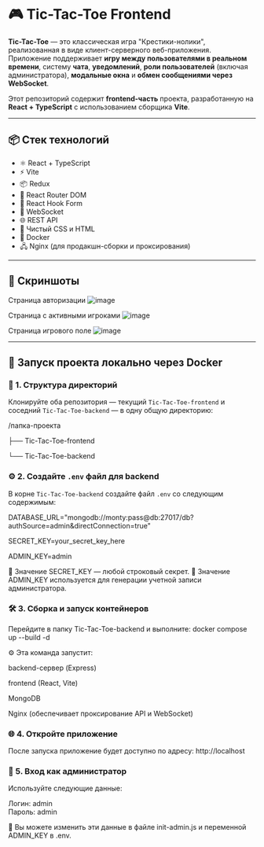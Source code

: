 # 🎮 Tic-Tac-Toe Frontend

**Tic-Tac-Toe** — это классическая игра "Крестики-нолики", реализованная в виде клиент-серверного веб-приложения.  
Приложение поддерживает **игру между пользователями в реальном времени**, систему **чата**, **уведомлений**, **роли пользователей** (включая администратора), **модальные окна** и **обмен сообщениями через WebSocket**.

Этот репозиторий содержит **frontend-часть** проекта, разработанную на **React + TypeScript** с использованием сборщика **Vite**.

---

## 📦 Стек технологий

- ⚛️ React + TypeScript
- ⚡ Vite
- 📦 Redux
- 🧭 React Router DOM
- 🧼 React Hook Form
- 🔌 WebSocket
- 🌐 REST API
- 🎨 Чистый CSS и HTML
- 🐳 Docker
- 🖧 Nginx (для продакшн-сборки и проксирования)

---
## 📸 Скриншоты
Страница авторизации
![image](https://github.com/user-attachments/assets/976537c5-f89f-44b9-84c0-349839ce0959)

Страница с активными игроками
![image](https://github.com/user-attachments/assets/014fafff-09c6-4079-bef3-b42f344a6bca)

Страница игрового поле
![image](https://github.com/user-attachments/assets/b75fafea-fa02-4ac0-9129-db75653ba0c8)

---

## 🚀 Запуск проекта локально через Docker

### 📁 1. Структура директорий

Клонируйте оба репозитория — текущий `Tic-Tac-Toe-frontend` и соседний `Tic-Tac-Toe-backend` — в одну общую директорию:

/папка-проекта

├── Tic-Tac-Toe-frontend

└── Tic-Tac-Toe-backend

### ⚙️ 2. Создайте `.env` файл для backend

В корне `Tic-Tac-Toe-backend` создайте файл `.env` со следующим содержимым:

DATABASE_URL="mongodb://monty:pass@db:27017/db?authSource=admin&directConnection=true"

SECRET_KEY=your_secret_key_here

ADMIN_KEY=admin

📝 Значение SECRET_KEY — любой строковый секрет.
🔐 Значение ADMIN_KEY используется для генерации учетной записи администратора.

### 🛠️ 3. Сборка и запуск контейнеров
Перейдите в папку Tic-Tac-Toe-backend и выполните:
docker compose up --build -d

⚙️ Эта команда запустит:

backend-сервер (Express)

frontend (React, Vite)

MongoDB

Nginx (обеспечивает проксирование API и WebSocket)

### 🌐 4. Откройте приложение
После запуска приложение будет доступно по адресу:
http://localhost

### 👤 5. Вход как администратор
Используйте следующие данные:

Логин: admin  
Пароль: admin

🔧 Вы можете изменить эти данные в файле init-admin.js и переменной ADMIN_KEY в .env.
